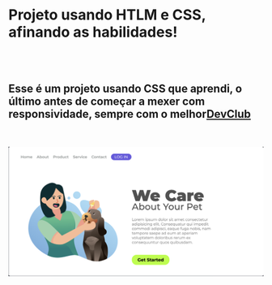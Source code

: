 <h1>Projeto usando HTLM e CSS, afinando as habilidades!</h1>
<br>
<br>
<h2><h2>Esse é um projeto usando CSS que aprendi, o último antes de começar a mexer com responsividade, sempre com o melhor<a href="https://rodolfomori.com.br/devclub">DevClub</a></h2></h2>
<br>
<br>
<img src="https://github.com/jmcardosoo/desafio-pet/blob/main/img/print%20desafio%20pet.png?raw=true">
